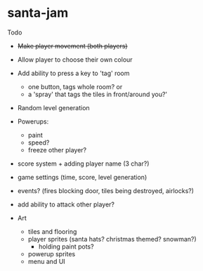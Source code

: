 # santa-jam

Todo
- ~~Make player movement (both players)~~
- Allow player to choose their own colour
- Add ability to press a key to 'tag' room
  - one button, tags whole room? or
  - a 'spray' that tags the tiles in front/around you?'
- Random level generation
- Powerups:
  - paint
  - speed?
  - freeze other player?
- score system + adding player name (3 char?)
- game settings (time, score, level generation)
- events? (fires blocking door, tiles being destroyed, airlocks?)
- add ability to attack other player?

- Art
  - tiles and flooring
  - player sprites (santa hats? christmas themed? snowman?)
    - holding paint pots?
  - powerup sprites
  - menu and UI
